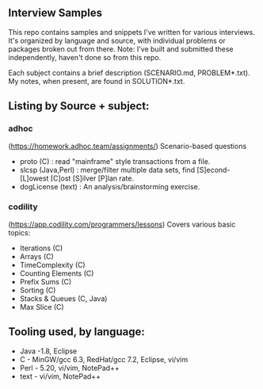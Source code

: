 ## Interview Samples

This repo contains samples and snippets I've written for various interviews.  It's organized by language and source, with
individual problems or packages broken out from there.  Note:  I've built and submitted these independently, haven't done so from this repo.

Each subject contains a brief description (SCENARIO.md, PROBLEM*.txt). My notes, when present, are found in SOLUTION*.txt. 

## Listing by Source + subject: 
### adhoc 
(https://homework.adhoc.team/assignments/)  Scenario-based questions
 - proto (C) : read "mainframe" style transactions from a file.
 - slcsp (Java,Perl) : merge/filter multiple data sets, find [S]econd-[L]owest [C]ost [S]ilver [P]lan  rate.
 - dogLicense (text) : An analysis/brainstorming exercise.
 
### codility
 (https://app.codility.com/programmers/lessons)  Covers various basic topics:
 - Iterations (C)
 - Arrays (C)
 - TimeComplexity (C)
 - Counting Elements (C)
 - Prefix Sums (C)
 - Sorting (C)
 - Stacks & Queues (C, Java)
 - Max Slice (C)
 
## Tooling used, by language:

- Java -1.8, Eclipse
- C - MinGW/gcc 6.3, RedHat/gcc 7.2, Eclipse, vi/vim
- Perl - 5.20, vi/vim, NotePad++
- text - vi/vim, NotePad++
